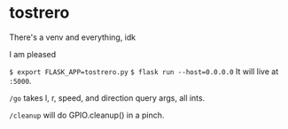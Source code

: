 # tostrero

There's a venv and everything, idk

I am pleased

`$ export FLASK_APP=tostrero.py`
`$ flask run --host=0.0.0.0`
It will live at `:5000`.

`/go` takes l, r, speed, and direction query args, all ints.

`/cleanup` will do GPIO.cleanup() in a pinch.
